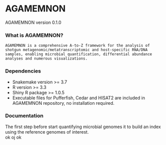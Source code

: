 # AGAMEMNON
AGAMEMNON version 0.1.0

### What is AGAMEMNON?
```AGAMEMNON is a comprehensive A-to-Z framework for the analysis of shotgun metagenomic/metatranscriptomic and host-specific RNA/DNA samples, enabling microbial quantification, differential abundance analyses and numerous visualizations.```

### Dependencies
* Snakemake version >= 3.7
* R version >= 3.3
* Shiny R package >= 1.0.5
* Executable files for Pufferfish, Cedar and HISAT2 are included in AGAMEMNON repository, no installation required.

### Documentation
The first step before start quantifying microbial genomes it to build an index using the reference genomes of interest.</br>
ok oj ok 
